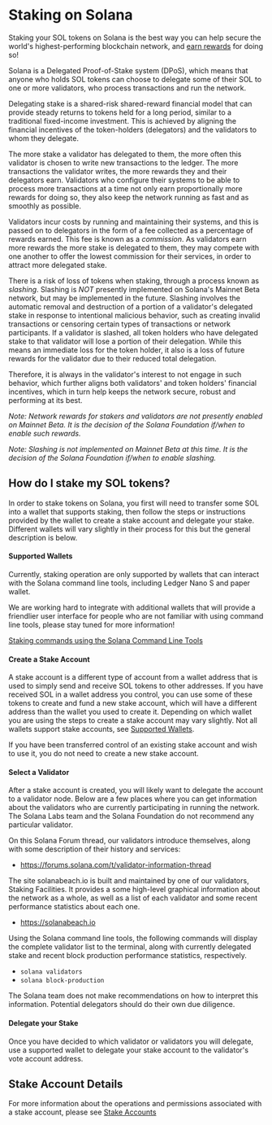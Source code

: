 # Staking on Solana

Staking your SOL tokens on Solana is the best way you can help secure the world's
highest-performing blockchain network, and
[earn rewards](../implemented-proposals/staking-rewards.md) for doing so!

Solana is a Delegated Proof-of-Stake system (DPoS), which means that anyone who
holds SOL tokens can choose to delegate some of their SOL to one or more
validators, who process transactions and run the network.

Delegating stake is a shared-risk shared-reward financial model that can provide
steady returns to tokens held for a long period, similar to a traditional
fixed-income investment.  This is achieved by aligning the financial incentives
of the token-holders (delegators) and the validators to whom they delegate.

The more stake a validator has delegated to them, the more often this validator
is chosen to write new transactions to the ledger.  The more transactions
the validator writes, the more rewards they and their delegators earn.
Validators who configure their systems to be able to process more transactions
at a time not only earn proportionally more rewards for doing so, they also
keep the network running as fast and as smoothly as possible.

Validators incur costs by running and maintaining their systems, and this is
passed on to delegators in the form of a fee collected as a percentage of
rewards earned.  This fee is known as a *commission*. As validators earn more
rewards the more stake is delegated to them, they may compete with one another
to offer the lowest commission for their services, in order to attract more
delegated stake.

There is a risk of loss of tokens when staking, through a process known as
*slashing*.  Slashing is *NOT* presently implemented on Solana's Mainnet Beta
network, but may be implemented in the future.  Slashing involves the automatic
removal and destruction of a portion of a validator's delegated stake in
response to intentional malicious behavior, such as creating invalid
transactions or censoring certain types of transactions or network participants.
If a validator is slashed, all token holders who have delegated stake to that
validator will lose a portion of their delegation.  While this means an immediate
loss for the token holder, it also is a loss of future rewards for the validator
due to their reduced total delegation.

Therefore, it is always in the validator's
interest to not engage in such behavior, which further aligns both validators'
and token holders' financial incentives, which in turn help keeps the network
secure, robust and performing at its best.

*Note: Network rewards for stakers and validators are not presently enabled on
Mainnet Beta.
It is the decision of the Solana Foundation if/when to enable such rewards.*

*Note: Slashing is not implemented on Mainnet Beta at this time. It is the
decision of the Solana Foundation if/when to enable slashing.*

## How do I stake my SOL tokens?
In order to stake tokens on Solana, you first will need to transfer some SOL
into a wallet that supports staking, then follow the steps or instructions
provided by the wallet to create a stake account and delegate your stake.
Different wallets will vary slightly in their process for this but the general
description is below.

#### Supported Wallets
Currently, staking operation are only supported by wallets that can interact
with the Solana command line tools, including Ledger Nano S and paper wallet.

We are working hard to integrate with additional wallets that will provide a
friendlier user interface for people who are not familiar with using command
line tools, please stay tuned for more information!

[Staking commands using the Solana Command Line Tools](../cli/staking-operations.md)

#### Create a Stake Account
A stake account is a different type of account from a wallet address
that is used to simply send and receive SOL tokens to other addresses. If you
have received SOL in a wallet address you control, you can use some of
these tokens to create and fund a new stake account, which will have a different
address than the wallet you used to create it.
Depending on which wallet you are using the steps to create a stake account
may vary slightly.  Not all wallets support stake accounts, see
[Supported Wallets](#supported-wallets).

If you have been transferred control of an existing stake account and wish to
use it, you do not need to create a new stake account.

#### Select a Validator
After a stake account is created, you will likely want to delegate the account
to a validator node.  Below are a few places where you can get information about
the validators who are currently participating in running the network.
The Solana Labs team and the Solana Foundation do not recommend any particular
validator.

On this Solana Forum thread, our validators introduce themselves, along with
some description of their history and services:
 - https://forums.solana.com/t/validator-information-thread

The site solanabeach.io is built and maintained by one of our validators,
Staking Facilities.  It provides a some high-level graphical information about
the network as a whole, as well as a list of each validator and some recent
performance statistics about each one.
 - https://solanabeach.io

Using the Solana command line tools, the following commands will display the
complete validator list to the terminal, along with currently delegated stake
and recent block production performance statistics, respectively.
 - `solana validators`
 - `solana block-production`

The Solana team does not make recommendations on how to interpret this
information.  Potential delegators should do their own due diligence.

#### Delegate your Stake
Once you have decided to which validator or validators you will delegate, use
a supported wallet to delegate your stake account to the validator's vote
account address.

## Stake Account Details
For more information about the operations and permissions associated with a
stake account, please see [Stake Accounts](stake-accounts.md)
